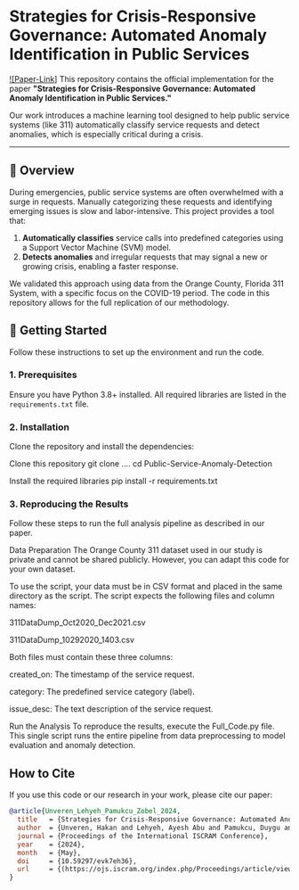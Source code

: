 # Strategies for Crisis-Responsive Governance: Automated Anomaly Identification in Public Services

[![Paper-Link]](https://ojs.iscram.org/index.php/Proceedings/article/view/106) This repository contains the official implementation for the paper **"Strategies for Crisis-Responsive Governance: Automated Anomaly Identification in Public Services."**

Our work introduces a machine learning tool designed to help public service systems (like 311) automatically classify service requests and detect anomalies, which is especially critical during a crisis.

---

## 📜 Overview

During emergencies, public service systems are often overwhelmed with a surge in requests. Manually categorizing these requests and identifying emerging issues is slow and labor-intensive. This project provides a tool that:
1.  **Automatically classifies** service calls into predefined categories using a Support Vector Machine (SVM) model.
2.  **Detects anomalies** and irregular requests that may signal a new or growing crisis, enabling a faster response.

We validated this approach using data from the Orange County, Florida 311 System, with a specific focus on the COVID-19 period. The code in this repository allows for the full replication of our methodology.


## 🚀 Getting Started

Follow these instructions to set up the environment and run the code.

### 1. Prerequisites
Ensure you have Python 3.8+ installed. All required libraries are listed in the `requirements.txt` file.

### 2. Installation
Clone the repository and install the dependencies:

Clone this repository
git clone ....
cd Public-Service-Anomaly-Detection

Install the required libraries
pip install -r requirements.txt
 
### 3. Reproducing the Results
Follow these steps to run the full analysis pipeline as described in our paper.

Data Preparation
The Orange County 311 dataset used in our study is private and cannot be shared publicly. However, you can adapt this code for your own dataset.

To use the script, your data must be in CSV format and placed in the same directory as the script. The script expects the following files and column names:

311DataDump_Oct2020_Dec2021.csv

311DataDump_10292020_1403.csv

Both files must contain these three columns:

created_on: The timestamp of the service request.

category: The predefined service category (label).

issue_desc: The text description of the service request.

Run the Analysis
To reproduce the results, execute the Full_Code.py file. This single script runs the entire pipeline from data preprocessing to model evaluation and anomaly detection.

## How to Cite
If you use this code or our research in your work, please cite our paper:

```bibtex
@article{Unveren_Lehyeh_Pamukcu_Zobel_2024,
  title   = {Strategies for Crisis-Responsive Governance: Automated Anomaly Identification in Public Services},
  author  = {Unveren, Hakan and Lehyeh, Ayesh Abu and Pamukcu, Duygu and Zobel, Christopher W.},
  journal = {Proceedings of the International ISCRAM Conference},
  year    = {2024},
  month   = {May},
  doi     = {10.59297/evk7eh36},
  url     = {(https://ojs.iscram.org/index.php/Proceedings/article/view/106)}
}

